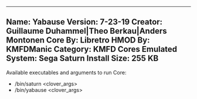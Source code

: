 -----------------------
Name: Yabause
Version: 7-23-19
Creator: Guillaume Duhammel|Theo Berkau|Anders Montonen
Core By: Libretro
HMOD By: KMFDManic
Category: KMFD Cores
Emulated System: Sega Saturn
Install Size: 255 KB
-----------------------
Available executables and arguments to run Core:
- /bin/saturn <rom> <clover_args>
- /bin/yabause <rom> <clover_args>
